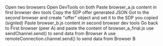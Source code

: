 Open two browsers
Open DevTools on both
Paste browser_a.js content in first browser dev tools
Copy the SDP offer generated JSON
Got to the second browser and create "offer" object and set it to the SDP you copied (signled) 
Paste browser_b.js content in second browser dev tools
Go back to First browser (peer A) and paste the content of browser_a_final.js
use sendChannel.send() to send data from Browser A
use remoteConnection.channel.send() to send data from Browser B